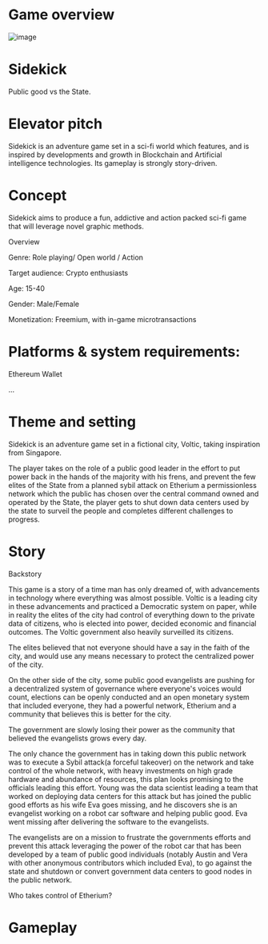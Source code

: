 # Game overview

![image](https://github.com/EngrGord/SideKick/blob/main/assets/futuristic-city-landscape-vector-27449986.jpg)


# Sidekick

Public good vs the State.

# Elevator pitch

Sidekick is an adventure game set in a sci-fi world which features, and is inspired by developments and growth in Blockchain and Artificial intelligence technologies. Its gameplay is strongly story-driven.

# Concept
Sidekick aims to produce a fun, addictive and action packed sci-fi game that will leverage novel graphic methods.

Overview

Genre: Role playing/ Open world / Action

Target audience: Crypto enthusiasts

Age: 15-40

Gender: Male/Female

Monetization: Freemium, with in-game microtransactions

# Platforms & system requirements:  

Ethereum Wallet

...

# Theme and setting

Sidekick is an adventure game set in a fictional city, Voltic, taking inspiration from Singapore. 

The player takes on the role of a public good leader in the effort to put power back in the hands of  the majority with his frens, and prevent the few elites of the State from a planned sybil attack on Etherium a permissionless network which the public has chosen over the central command owned and operated by the State, the player gets to shut down data centers used by the state to surveil the people and completes different challenges to progress.


# Story
Backstory


This game is a story of a time man has only dreamed of, with advancements in technology where everything was almost possible. Voltic is a leading city in these advancements and practiced a Democratic system on paper, while in reality the elites of the city had control of everything down to the private data of citizens, who is elected into power, decided economic and financial outcomes. The Voltic government also heavily surveilled its citizens.

The elites believed that not everyone should have a say in the faith of the city, and would use any means necessary to protect the centralized power of the city.

 On the other side of the city, some public good evangelists are pushing for a decentralized system of governance where everyone's voices would count, elections can be openly conducted and an open monetary system that included everyone, they had a powerful network, Etherium and a community that believes this is better for the city.

The government are slowly losing their power as the community that believed the evangelists grows every day.

The only chance the government has in taking down this public network was to execute a Sybil attack(a forceful takeover) on the network and take control of the whole network,  with heavy investments on high grade hardware and abundance of resources, this plan looks promising to the officials leading this effort. 
Young was the data scientist leading a team that worked on deploying data centers for this attack but has joined the public good efforts as his wife Eva goes missing, and he discovers she is an evangelist working on a robot car software and helping public good. Eva went missing after delivering the software to the evangelists.

The evangelists are on a mission to frustrate the governments efforts and prevent this attack leveraging the power of the robot car that has been developed by a team of public good individuals (notably Austin and Vera with other anonymous contributors which included Eva), to go against the state and shutdown or convert government data centers to good nodes in the public network.

Who takes control of Etherium?


# Gameplay

